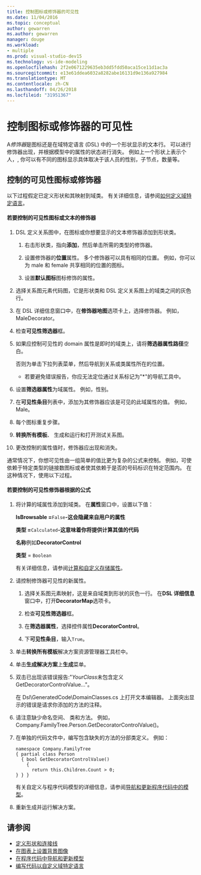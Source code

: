 ```yaml
---
title: 控制图标或修饰器的可见性
ms.date: 11/04/2016
ms.topic: conceptual
author: gewarren
ms.author: gewarren
manager: douge
ms.workload:
- multiple
ms.prod: visual-studio-dev15
ms.technology: vs-ide-modeling
ms.openlocfilehash: 2f2e0671229635eb3dd5fdd50aca15ce11d1ac3a
ms.sourcegitcommit: e13e61ddea6032a8282abe16131d9e136a927984
ms.translationtype: MT
ms.contentlocale: zh-CN
ms.lasthandoff: 04/26/2018
ms.locfileid: "31951367"
---
```

# <a name="controlling-the-visibility-of-an-icon-or-decorator"></a>控制图标或修饰器的可见性
A*修饰器*是图标还是在域特定语言 (DSL) 中的一个形状显示的文本行。 可以进行修饰器出现，并根据模型中的属性的状态进行消失。 例如上一个形状上表示个人，, 你可以有不同的图标显示具体取决于该人员的性别，子节点，数量等。

## <a name="controlling-the-visibility-of-an-icon-or-decorator"></a>控制的可见性图标或修饰器
 以下过程假定已定义形状和其映射到域类。 有关详细信息，请参阅[如何定义域特定语言](../modeling/how-to-define-a-domain-specific-language.md)。

#### <a name="to-control-the-visibility-of-an-icon-or-text-decorator"></a>若要控制的可见性图标或文本的修饰器

1.  DSL 定义关系图中，在图标或你想要显示的文本修饰器添加到形状类。

    1.  右击形状类，指向**添加**，然后单击所需的类型的修饰器。

    2.  设置修饰器的**位置**属性。 多个修饰器可以具有相同的位置。 例如，你可以为 male 和 female 共享相同的位置的图标。

    3.  设置**默认图标**图标修饰的属性。

2.  选择关系图元素代码图，它是形状类和 DSL 定义关系图上的域类之间的灰色行。

3.  在 DSL 详细信息窗口中，在**修饰器地图**选项卡上，选择修饰器。 例如，MaleDecorator。

4.  检查**可见性筛选器**框。

5.  如果应控制可见性的 domain 属性是即时的域类上，请将**筛选器属性路径**空白。

     否则为单击下拉列表菜单，然后导航到关系或类属性所在的位置。

    -   若要避免错误报告，你应无法定位通过关系标记为"*"的导航工具中。

6.  设置**筛选器属性**为域属性。 例如，性别。

7.  在**可见性条目**列表中，添加为其修饰器应该是可见的此域属性的值。 例如，Male。

8.  每个图标重复步骤。

9. **转换所有模板**、 生成和运行和打开测试关系图。

10. 更改控制的属性值时，修饰器应出现和消失。

 通常情况下，你想可见性由一组简单的值比更为复杂的公式来控制。 例如，可使依赖于特定类型的链接数图标或者使其依赖于是否的号码标识在特定范围内。 在这种情况下，使用以下过程。

#### <a name="to-control-the-visibility-of-a-decorator-based-on-a-formula"></a>若要控制的可见性修饰器根据的公式

1.  将计算的域属性添加到域类。 在**属性**窗口中，设置以下值：

     **IsBrowsable =**`False`**-这会隐藏来自用户的属性** 

     **类型 =**`Calculated`**-这意味着你将提供计算其值的代码** 

     **名称**例如**DecoratorControl**

     **类型** = `Boolean`

     有关详细信息，请参阅[计算和自定义存储属性](../modeling/calculated-and-custom-storage-properties.md)。

2.  请控制修饰器可见性的新属性。

    1.  选择关系图元素映射，这是来自域类到形状的灰色一行。 在**DSL 详细信息**窗口中，打开**DecoratorMap**选项卡。

    2.  检查**可见性筛选器**框。

    3.  在**筛选器属性**，选择控件属性**DecoratorControl**。

    4.  下**可见性条目**，输入`True`。

3.  单击**转换所有模板**解决方案资源管理器工具栏中。

4.  单击**生成解决方案**上**生成**菜单。

5.  双击已出现该错误报告:"*YourClass*未包含定义 GetDecoratorControlValue..."。

     在 Dsl\GeneratedCode\DomainClasses.cs 上打开文本编辑器。 上面突出显示的错误是请求你添加的方法的注释。

6.  请注意缺少命名空间、 类和方法。  例如，Company.FamilyTree.Person.GetDecoratorControlValue()。

7.  在单独的代码文件中，编写包含缺失的方法的分部类定义。 例如：

    ```
    namespace Company.FamilyTree
    { partial class Person
      { bool GetDecoratorControlValue()
        {
          return this.Children.Count > 0;
    } } }
    ```

     有关自定义与程序代码模型的详细信息，请参阅[导航和更新程序代码中的模型](../modeling/navigating-and-updating-a-model-in-program-code.md)。

8.  重新生成并运行解决方案。

## <a name="see-also"></a>请参阅

- [定义形状和连接线](../modeling/defining-shapes-and-connectors.md)
- [在图表上设置背景图像](../modeling/setting-a-background-image-on-a-diagram.md)
- [在程序代码中导航和更新模型](../modeling/navigating-and-updating-a-model-in-program-code.md)
- [编写代码以自定义域特定语言](../modeling/writing-code-to-customise-a-domain-specific-language.md)
